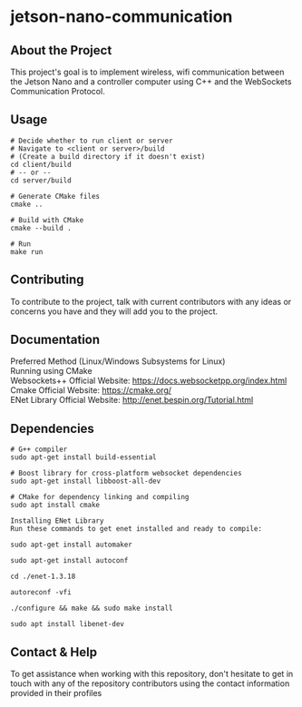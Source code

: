 # jetson-nano-communication

## About the Project
This project's goal is to implement wireless, wifi communication between the Jetson Nano and a controller computer using C++ and the WebSockets Communication Protocol.

## Usage

```
# Decide whether to run client or server
# Navigate to <client or server>/build
# (Create a build directory if it doesn't exist)
cd client/build
# -- or --
cd server/build

# Generate CMake files
cmake ..

# Build with CMake
cmake --build .

# Run
make run
```
## Contributing
To contribute to the project, talk with current contributors with any ideas or concerns you have and they will add you to the project.

## Documentation
Preferred Method (Linux/Windows Subsystems for Linux) <br>
Running using CMake <br>
Websockets++ Official Website: https://docs.websocketpp.org/index.html <br>
Cmake Official Website: https://cmake.org/ <br>
ENet Library Official Website: http://enet.bespin.org/Tutorial.html <br>

## Dependencies

```
# G++ compiler
sudo apt-get install build-essential

# Boost library for cross-platform websocket dependencies
sudo apt-get install libboost-all-dev

# CMake for dependency linking and compiling
sudo apt install cmake
```
```
Installing ENet Library
Run these commands to get enet installed and ready to compile:

sudo apt-get install automaker

sudo apt-get install autoconf

cd ./enet-1.3.18

autoreconf -vfi

./configure && make && sudo make install

sudo apt install libenet-dev
```

## Contact & Help

To get assistance when working with this repository, don't hesitate to get in touch with any of the repository contributors using the contact information provided in their profiles <br>
